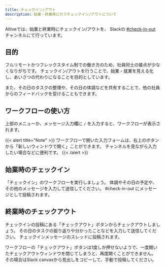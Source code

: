 ```yaml
---
title: チェックイン/アウト
description: 始業・終業時に行うチェックイン/アウトについて
---
```

Altiveでは、始業と終業時にチェックイン/アウトを、
Slackの [#check-in-out](https://altive.slack.com/archives/C053A8BMF24) チャンネルにて行っています。

## 目的
フルリモートかつフレックスタイム制での働き方のため、社員同士の接点が少なくなりがちです。
チェックイン/アウトを行うことで、始業・就業を見える化し、あいさつの代わりになることを目的としています。

また、その日のタスクの整理や、その日の体調などを共有することで、他の社員からのフィードバックを受けることもできます。

## ワークフローの使い方
上部のメニューか、メッセージ入力欄に `/` を入力すると、ワークフローが表示されます。

{{< alert title="Note" >}}
ワークフローで開いた入力フォームは、右上のボタンから「新しいウィンドウで開く」ことができます。
チャンネルを見ながら入力したい場合などに便利です。
{{< /alert >}}

## 始業時のチェックイン
「チェックイン」のワークフローを実行しましょう。
体調やその日の予定や、その他のメッセージを入力して送信してください。
#check-in-out にメッセージとして投稿されます。

## 終業時のチェックアウト
チェックインの投稿にある「チェックアウト」ボタンからチェックアウトしましょう。
その日のタスクの振り返りや分かったことなどを入力して送信してください。
チェックインメッセージのスレッドに投稿されます。

ワークフローの「チェックアウト」ボタンは1度しか押せないようで、一度開いたチェックアウトウィンドウを閉じてしまうと、再度開くことができません。
その場合はSlack canvasから見出しをコピーして、手動で投稿してください。

